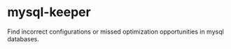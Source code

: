 mysql-keeper
============

Find incorrect configurations or missed optimization opportunities in mysql databases.
